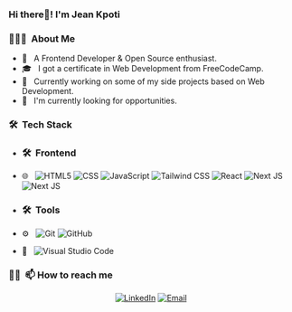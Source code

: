  ### Hi there👋! I'm Jean Kpoti

<h3> 👨🏻‍💻 &nbsp;About Me </h3>

- 🤔 &nbsp; A Frontend Developer & Open Source enthusiast.
- 🎓 &nbsp; I got a certificate in Web Development from FreeCodeCamp.
- 💼 &nbsp; Currently working on some of my side projects based on Web Development.
- 🔭 &nbsp; I'm currently looking for opportunities. 

<img align="right" alt=""  src="https://storyset.com/illustration/version-control/cuate/animate"/>

<h3> 🛠 &nbsp;Tech Stack</h3>
 
  - <h3> 🛠 &nbsp;Frontend</h3>
  
  - 🌐 &nbsp;
  ![HTML5](https://img.shields.io/badge/-HTML5-333333?style=flat&logo=HTML5)
  ![CSS](https://img.shields.io/badge/-CSS-333333?style=flat&logo=CSS3&logoColor=1572B6)
  ![JavaScript](https://img.shields.io/badge/-JavaScript-333333?style=flat&logo=javascript)
  ![Tailwind CSS](https://img.shields.io/badge/-Tailwindcss-333333?style=flat&logo=tailwindcss)
  ![React](https://img.shields.io/badge/-React-333333?style=flat&logo=react)
  ![Next JS](https://img.shields.io/badge/-NextJS-333333?style=flat&logo=next.js)
  ![Next JS](https://img.shields.io/badge/-Flutter-333333?style=flat&logo=flutter&logoColor=04599C)



  
- <h3> 🛠 &nbsp;Tools</h3>

- ⚙️ &nbsp;
  ![Git](https://img.shields.io/badge/-Git-333333?style=flat&logo=git)
  ![GitHub](https://img.shields.io/badge/-GitHub-333333?style=flat&logo=github)

- 🔧 &nbsp;
  ![Visual Studio Code](https://img.shields.io/badge/-Visual%20Studio%20Code-333333?style=flat&logo=visual-studio-code&logoColor=007ACC)



<h3> 🤝🏻 &nbsp;📫 How to reach me </h3>

<p align="center">
<a href="https://www.linkedin.com/in/jean-kpoti-3a0137143/"><img alt="LinkedIn" src="https://img.shields.io/badge/LinkedIn-Jean%20Kpoti%20-blue?style=flat-square&logo=linkedin"></a>
<a href="mailto:jeankpoti385@gmail.com"><img alt="Email" src="https://img.shields.io/badge/Email-jeankpoti385@gmail.com-blue?style=flat-square&logo=gmail"></a>
</p>







<!--
**jeankpoti/jeankpoti** is a ✨ _special_ ✨ repository because its `README.md` (this file) appears on your GitHub profile.

Here are some ideas to get you started:

- 🔭 I’m currently working on ...
- 🌱 I’m currently learning ...
- 👯 I’m looking to collaborate on ...
- 🤔 I’m looking for help with ...
- 💬 Ask me about ...
- 📫 How to reach me: ...
- 😄 Pronouns: ...
- ⚡ Fun fact: ...
-->
